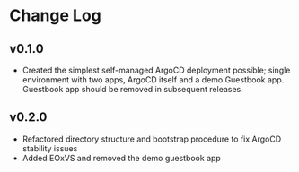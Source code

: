 # Change Log

## v0.1.0

- Created the simplest self-managed ArgoCD deployment possible; single environment with two apps, ArgoCD itself and a demo Guestbook app. Guestbook app should be removed in subsequent releases.

## v0.2.0

- Refactored directory structure and bootstrap procedure to fix ArgoCD stability issues
- Added EOxVS and removed the demo guestbook app
